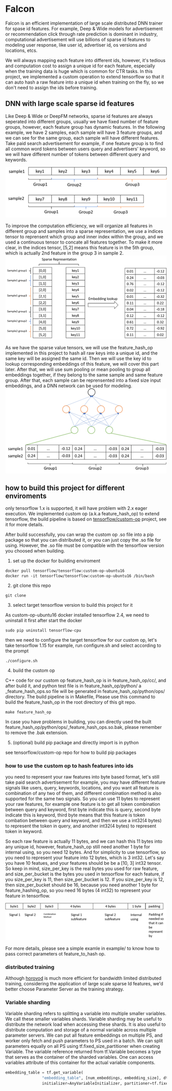 # Falcon
Falcon is an efficient implementation of large scale distributed DNN trainer for spase id features. For example, Deep & Wide models for advertisement or recommendation click through rate prediction is dominant in industry, computational advertisement will use billions of sparse id features to modeling user response, like user id, advertiser id, os versions and locations, etcs.

We will always mapping each feature into different ids, however, it's tedious and computation cost to assign a unique id for each feature, especially when the training data is huge which is common for CTR tasks. In this project, we implemented a custom operation to extend tensorflow so that it can auto hash a raw feature into a unique id when training on the fly, so we don't need to assign the ids before training.

## DNN with large scale sparse id features
Like Deep & Wide or DeepFM networks, sparse id features are always seperated into different groups, usually we have fixed number of feature groups, however, each feature group has dynamic features. In the following example, we have 2 samples, each sample will have 3 feature groups, and we can see for the same group, each sample will have different features. Take paid search advertisement for example, if one feature group is to find all common word tokens between users query and advertisers' keyword, so we will have different number of tokens between different query and keywords.

![feature group](./images/feature_group.png)

To improve the computation efficiency, we will organize all features in different group and samples into a sparse representation, we use a indices tensor to reprensent which group and inner index within the group, and we used a continuous tensor to concate all features together. To make it more clear, in the indices tensor, [5,2] means this feature is in the 5th group, which is actually 2nd feature in the group 3 in sample 2.
![sparse reprensentation](./images/sparse_feature.png)

As we have the sparse value tensors, we will use the feature_hash_op implemented in this project to hash all raw keys into a unique id, and the same key will be assigned the same id. Then we will use the key id to lookup corresponding embeddings of this feature, we will cover this part later. After that, we will use sum pooling or mean pooling to group all embeddings together, if they belong to the same sample and same feature group. After that, each sample can be reprensented into a fixed size input embeddings, and a DNN network can be used for modeling.
![feedforward](./images/densefeature_inference.png)

## how to build this project for different enviroments

only tensorflow 1.x is supported, it will have problem with 2.x eager execution. We implemented custom op (a.k.a feature_hash_op) to extend tensorflow, the build pipeline is based on [tensorflow/custom-op](https://github.com/tensorflow/custom-op) project, see it for more details.

After build successfully, you can wrap the custom op .so file into a pip package so that you can distributed it, or you can just copy the .so file for using. However, the .so file must be compatible with the tensorflow version you choosed when building.

1. set up the docker for building enviroment

```
docker pull tensorflow/tensorflow:custom-op-ubuntu16
docker run -it tensorflow/tensorflow:custom-op-ubuntu16 /bin/bash
```

2. git clone this repo

```
git clone 
```

3. select target tensorflow version to build this project for it

As custom-op-ubuntu16 docker installed tensorflow 2.4, we need to uninstall it first after start the docker

```
sudo pip uninstall tensorflow-cpu
```

then we need to configure the target tensorflow for our custom op, let's take tensorflow 1.15 for example, run configure.sh and select according to the prompt

```
./configure.sh
```

4. build the custom op

C++ code for our custom op feature_hash_op is in feature_hash_op/cc/, and after build it, and python test file is in feature_hash_op/python/ a _feature_hash_ops.so file will be generated in feature_hash_op/python/ops/ directory. The build pipeline is in Makefile, Please use this command to build the feature_hash_op in the root directory of this git repo.

```
make feature_hash_op
```

In case you have problems in building, you can directly used the built feature_hash_op/python/ops/_feature_hash_ops.so.bak, please remember to remove the .bak extension.

5. (optional) build pip package and directly import is in python

see tensorflow/custom-op repo for how to build pip packages


### how to use the custom op to hash features into ids

you need to represent your raw features into byte based format, let's still take paid search advertisement for example, you may have different feature signals like users, query, keywords, locations, and you want all feature is combination of any two of them, and different combination method is also supported for the same two signals. So you can use 11 bytes to represent your raw features, for example one feature is to get all  token combination between query and keyword, first byte indicate this is query, second byte indicate this is keyword, third byte means that this feature is token combation between query and keyword, and then we use a int32(4 bytes) to represent the token in query, and another int32(4 bytes) to represent token in keyword.

So each raw feature is actually 11 bytes, and we can hash this 11 bytes into any unique id, however, feature_hash_op still need another 1 byte for internal using, so you need 12 bytes. And for simplicity to use tensorflow, so you need to represent your feature into 12 bytes, which is 3 int32. Let's say you have 10 featues, and your features should be be a [10, 3] int32 tensor. So keep in mind, size_per_key is the real bytes you used for raw feature, and size_per_bucket is the bytes you used in tensorflow for each feature, if you size_per_key is 11, then size_per_bucket is 12. If you size_per_key is 12, then size_per_bucket should be 16, because you need another 1 byte for feature_hashing_op, so you need 16 bytes (4 int32) to represent your feature in tensorflow.

![Feature represent](./images/feature_represent.png)



For more details, please see a simple examle in example/ to know how to pass correct parameters ot feature_to_hash op.

### distributed training

Although [horovod](https://github.com/horovod/horovod) is much more efficient for bandwidth limited distributed training, considering the application of large scale sparse Id features, we'd better choose Parameter Server as the training strategy.

### Variable sharding
Variable sharding refers to splitting a variable into multiple smaller variables. We call these smaller variables shards. Variable sharding may be useful to distribute the network load when accessing these shards. It is also useful to distribute computation and storage of a normal variable across multiple parameter servers.  We can put all feature embeddings on multiple PS, and worker only fetch and push parameters to PS used in a batch. We can split parameters equally on all PS using tf.fixed_size_partitioner when creating Variable. The variable reference returned from tf.Variable becomes a type that serves as the container of the sharded variables. One can access variables attribute of this container for the actual variable components. 

```python
embedding_table = tf.get_variable(
                "embedding_table", [num_embeddings, embedding_size], dtype=tf.float32,
                initializer=AnyVariableInitializer, partitioner=tf.fixed_size_partitioner(ps_count))
```